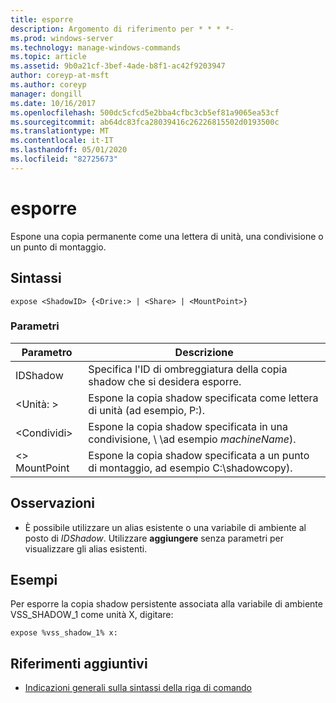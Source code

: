 ```yaml
---
title: esporre
description: Argomento di riferimento per * * * *-
ms.prod: windows-server
ms.technology: manage-windows-commands
ms.topic: article
ms.assetid: 9b0a21cf-3bef-4ade-b8f1-ac42f9203947
author: coreyp-at-msft
ms.author: coreyp
manager: dongill
ms.date: 10/16/2017
ms.openlocfilehash: 500dc5cfcd5e2bba4cfbc3cb5ef81a9065ea53cf
ms.sourcegitcommit: ab64dc83fca28039416c26226815502d0193500c
ms.translationtype: MT
ms.contentlocale: it-IT
ms.lasthandoff: 05/01/2020
ms.locfileid: "82725673"
---
```

# <a name="expose"></a>esporre



Espone una copia permanente come una lettera di unità, una condivisione o un punto di montaggio.



## <a name="syntax"></a>Sintassi

```
expose <ShadowID> {<Drive:> | <Share> | <MountPoint>}
```

### <a name="parameters"></a>Parametri

|Parametro|Descrizione|
|---------|-----------|
|IDShadow|Specifica l'ID di ombreggiatura della copia shadow che si desidera esporre.|
|\<Unità: >|Espone la copia shadow specificata come lettera di unità (ad esempio, P:).|
|\<Condividi>|Espone la copia shadow specificata in una condivisione, \\ \\ad esempio *machineName*\).|
|\<> MountPoint|Espone la copia shadow specificata a un punto di montaggio, ad esempio C:\shadowcopy\).|

## <a name="remarks"></a>Osservazioni

-   È possibile utilizzare un alias esistente o una variabile di ambiente al posto di *IDShadow*. Utilizzare **aggiungere** senza parametri per visualizzare gli alias esistenti.

## <a name="examples"></a>Esempi

Per esporre la copia shadow persistente associata alla variabile di ambiente VSS_SHADOW_1 come unità X, digitare:
```
expose %vss_shadow_1% x:
```

## <a name="additional-references"></a>Riferimenti aggiuntivi

- [Indicazioni generali sulla sintassi della riga di comando](command-line-syntax-key.md)